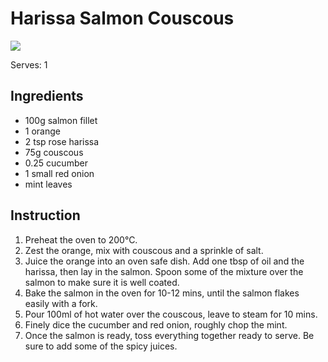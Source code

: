 # Harissa Salmon Couscous
![](https://images.immediate.co.uk/production/volatile/sites/30/2020/08/harissa-salmon-with-zesty-couscous-8191c8a.jpg?quality=90&webp=true&resize=300,272)

Serves: 1

## Ingredients
- 100g salmon fillet
- 1 orange
- 2 tsp rose harissa
- 75g couscous
- 0.25 cucumber
- 1 small red onion
- mint leaves

## Instruction
1. Preheat the oven to 200°C. 
1. Zest the orange, mix with couscous and a sprinkle of salt.
2. Juice the orange into an oven safe dish.
   Add one tbsp of oil and the harissa, then lay in the salmon. 
   Spoon some of the mixture over the salmon to make sure it is well coated.
3. Bake the salmon in the oven for 10-12 mins, until the salmon flakes easily with a fork.
4. Pour 100ml of hot water over the couscous, leave to steam for 10 mins.
5. Finely dice the cucumber and red onion, roughly chop the mint.
6. Once the salmon is ready, toss everything together ready to serve. Be sure to add some of the spicy juices.